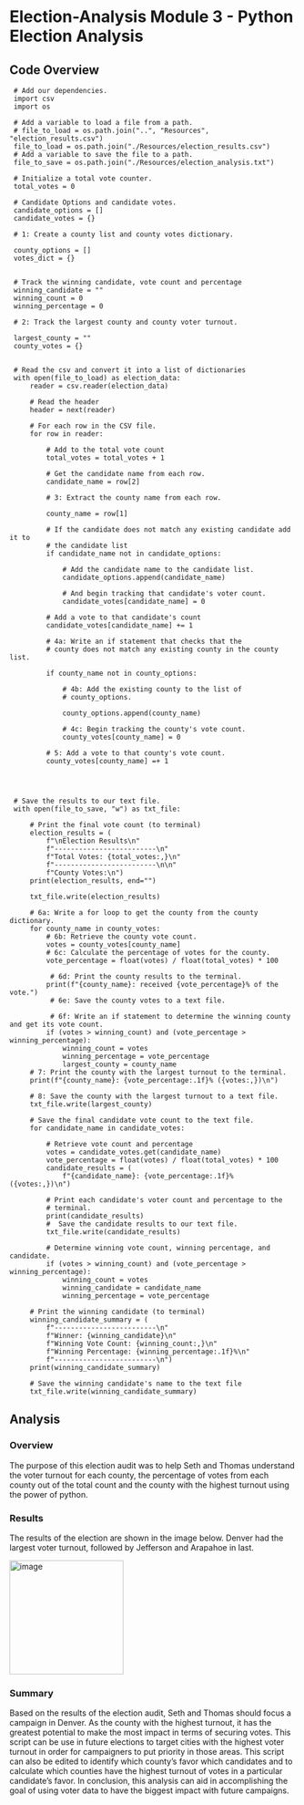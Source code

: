 # Election-Analysis Module 3 - Python Election Analysis 

## Code Overview

     # Add our dependencies.
     import csv
     import os

     # Add a variable to load a file from a path.
     # file_to_load = os.path.join("..", "Resources", "election_results.csv")
     file_to_load = os.path.join("./Resources/election_results.csv")
     # Add a variable to save the file to a path.
     file_to_save = os.path.join("./Resources/election_analysis.txt")

     # Initialize a total vote counter.
     total_votes = 0

     # Candidate Options and candidate votes.
     candidate_options = []
     candidate_votes = {}

     # 1: Create a county list and county votes dictionary.

     county_options = []
     votes_dict = {}


     # Track the winning candidate, vote count and percentage
     winning_candidate = ""
     winning_count = 0
     winning_percentage = 0

     # 2: Track the largest county and county voter turnout.

     largest_county = ""
     county_votes = {}


     # Read the csv and convert it into a list of dictionaries
     with open(file_to_load) as election_data:
         reader = csv.reader(election_data)

         # Read the header
         header = next(reader)

         # For each row in the CSV file.
         for row in reader:

             # Add to the total vote count
             total_votes = total_votes + 1

             # Get the candidate name from each row.
             candidate_name = row[2]

             # 3: Extract the county name from each row.

             county_name = row[1]

             # If the candidate does not match any existing candidate add it to
             # the candidate list
             if candidate_name not in candidate_options:

                 # Add the candidate name to the candidate list.
                 candidate_options.append(candidate_name)

                 # And begin tracking that candidate's voter count.
                 candidate_votes[candidate_name] = 0

             # Add a vote to that candidate's count
             candidate_votes[candidate_name] += 1

             # 4a: Write an if statement that checks that the
             # county does not match any existing county in the county list.

             if county_name not in county_options:

                 # 4b: Add the existing county to the list of
                 # county_options.

                 county_options.append(county_name)

                 # 4c: Begin tracking the county's vote count.
                 county_votes[county_name] = 0

             # 5: Add a vote to that county's vote count.
             county_votes[county_name] =+ 1




     # Save the results to our text file.
     with open(file_to_save, "w") as txt_file:

         # Print the final vote count (to terminal)
         election_results = (
             f"\nElection Results\n"
             f"-------------------------\n"
             f"Total Votes: {total_votes:,}\n"
             f"-------------------------\n\n"
             f"County Votes:\n")
         print(election_results, end="")

         txt_file.write(election_results)

         # 6a: Write a for loop to get the county from the county dictionary.
         for county_name in county_votes:
             # 6b: Retrieve the county vote count.
             votes = county_votes[county_name]
             # 6c: Calculate the percentage of votes for the county.
             vote_percentage = float(votes) / float(total_votes) * 100

              # 6d: Print the county results to the terminal.
             print(f"{county_name}: received {vote_percentage}% of the vote.")
              # 6e: Save the county votes to a text file.

              # 6f: Write an if statement to determine the winning county and get its vote count.
             if (votes > winning_count) and (vote_percentage > winning_percentage):
                 winning_count = votes
                 winning_percentage = vote_percentage
                 largest_county = county_name
         # 7: Print the county with the largest turnout to the terminal.
         print(f"{county_name}: {vote_percentage:.1f}% ({votes:,})\n")

         # 8: Save the county with the largest turnout to a text file.
         txt_file.write(largest_county)

         # Save the final candidate vote count to the text file.
         for candidate_name in candidate_votes:

             # Retrieve vote count and percentage
             votes = candidate_votes.get(candidate_name)
             vote_percentage = float(votes) / float(total_votes) * 100
             candidate_results = (
                 f"{candidate_name}: {vote_percentage:.1f}% ({votes:,})\n")

             # Print each candidate's voter count and percentage to the
             # terminal.
             print(candidate_results)
             #  Save the candidate results to our text file.
             txt_file.write(candidate_results)

             # Determine winning vote count, winning percentage, and candidate.
             if (votes > winning_count) and (vote_percentage > winning_percentage):
                 winning_count = votes
                 winning_candidate = candidate_name
                 winning_percentage = vote_percentage

         # Print the winning candidate (to terminal)
         winning_candidate_summary = (
             f"-------------------------\n"
             f"Winner: {winning_candidate}\n"
             f"Winning Vote Count: {winning_count:,}\n"
             f"Winning Percentage: {winning_percentage:.1f}%\n"
             f"-------------------------\n")
         print(winning_candidate_summary)

         # Save the winning candidate's name to the text file
         txt_file.write(winning_candidate_summary)

    
   ## Analysis 
   ### Overview 
   The purpose of this election audit was to help Seth and Thomas understand the voter turnout for each county, the percentage of votes from each county out of the total count and the county with the highest turnout using the power of python.
   
   ### Results 
   The results of the election are shown in the image below. Denver had the largest voter turnout, followed by Jefferson and Arapahoe in last. 
   
   
  <img width="200" alt="image" src="https://user-images.githubusercontent.com/111031608/189467822-71e5cea7-295a-40d0-90d4-bfeb6eede87a.png">
 
   ### Summary 
   Based on the results of the election audit, Seth and Thomas should focus a campaign in Denver. As the county with the highest turnout, it has the greatest potential to make the most impact in terms of securing votes. This script can be use in future elections to target cities with the highest voter turnout in order for campaigners to put priority in those areas. This script can also be edited to identify which county’s favor which candidates and to calculate which counties have the highest turnout of votes in a particular candidate’s favor. In conclusion, this analysis can aid in accomplishing the goal of using voter data to have the biggest impact with future campaigns.
